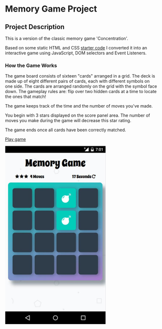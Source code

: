 # Memory Game Project

## Project Description

This is a version of the classic memory game 'Concentration'. 

Based on some static HTML and CSS [starter code](https://github.com/udacity/fend-project-memory-game) I converted it into an interactive game using JavaScript, DOM selectors and Event Listeners.

### How the Game Works

The game board consists of sixteen "cards" arranged in a grid. The deck is made up of eight different pairs of cards, each with different symbols on one side. The cards are arranged randomly on the grid with the symbol face down. The gameplay rules are: flip over two hidden cards at a time to locate the ones that match!



The game keeps track of the time and the number of moves you've made.

You begin with 3 stars displayed on the score panel area. The number of moves you make during the game will decrease this star rating.

The game ends once all cards have been correctly matched.

[Play game](https://fredbouk.github.io/memory-game/)

![Screenshot](img/screenshot.jpg?raw=true")
